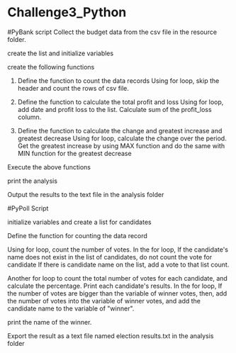 # Challenge3_Python

#PyBank script 
Collect the budget data from the csv file in the resource folder. 

create the list and initialize variables

create the following functions

1) Define the function to count the data records
    Using for loop, skip the header and count the rows of csv file. 
    
2) Define the function to calculate the total profit and loss
    Using for loop, add date and profit loss to the list.
    Calculate sum of the profit_loss column. 
    
4) Define the function to calculate the change and greatest increase and greatest decrease
    Using for loop, calculate the change over the period.
    Get the greatest increase by using MAX function and do the same with MIN function for the greatest decrease 

Execute the above functions 

print the analysis 

Output the results to the text file in the analysis folder

#PyPoll Script

initialize variables and create a list for candidates

Define the function for counting the data record

Using for loop, count the number of votes. 
In the for loop, 
    If the candidate's name does not exist in the list of candidates, do not count the vote for candidate
    If there is candidate name on the list, add a vote to that list count. 

Another for loop to count the total number of votes for each candidate, and calculate the percentage. 
Print each candidate's results. 
In the for loop, 
    If the number of votes are bigger than the variable of winner votes, 
    then, add the number of votes into the variable of winner votes, and add the candidate name to the variable of "winner".

print the name of the winner. 

Export the result as a text file named election results.txt in the analysis folder


